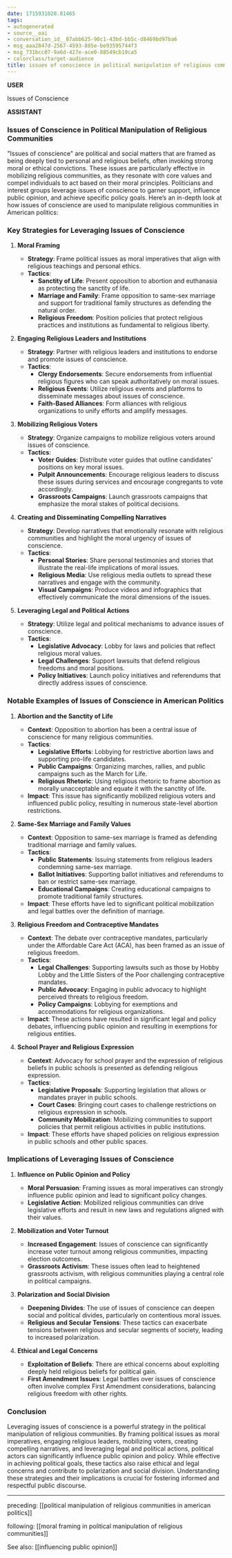 ```yaml
---
date: 1715931028.81465
tags:
- autogenerated
- source__oai
- conversation_id__87abb625-90c1-43bd-bb5c-d8469bd97ba6
- msg_aaa2847d-2567-4593-885e-be93595744f3
- msg_731bcc07-9a6d-427e-ace0-88549cb19ca5
- colorclass/target-audience
title: issues of conscience in political manipulation of religious communities
---
```


**USER**

Issues of Conscience


**ASSISTANT**

### Issues of Conscience in Political Manipulation of Religious Communities

"Issues of conscience" are political and social matters that are framed as being deeply tied to personal and religious beliefs, often invoking strong moral or ethical convictions. These issues are particularly effective in mobilizing religious communities, as they resonate with core values and compel individuals to act based on their moral principles. Politicians and interest groups leverage issues of conscience to garner support, influence public opinion, and achieve specific policy goals. Here’s an in-depth look at how issues of conscience are used to manipulate religious communities in American politics:

### Key Strategies for Leveraging Issues of Conscience

1. **Moral Framing**
   - **Strategy**: Frame political issues as moral imperatives that align with religious teachings and personal ethics.
   - **Tactics**:
     - **Sanctity of Life**: Present opposition to abortion and euthanasia as protecting the sanctity of life.
     - **Marriage and Family**: Frame opposition to same-sex marriage and support for traditional family structures as defending the natural order.
     - **Religious Freedom**: Position policies that protect religious practices and institutions as fundamental to religious liberty.

2. **Engaging Religious Leaders and Institutions**
   - **Strategy**: Partner with religious leaders and institutions to endorse and promote issues of conscience.
   - **Tactics**:
     - **Clergy Endorsements**: Secure endorsements from influential religious figures who can speak authoritatively on moral issues.
     - **Religious Events**: Utilize religious events and platforms to disseminate messages about issues of conscience.
     - **Faith-Based Alliances**: Form alliances with religious organizations to unify efforts and amplify messages.

3. **Mobilizing Religious Voters**
   - **Strategy**: Organize campaigns to mobilize religious voters around issues of conscience.
   - **Tactics**:
     - **Voter Guides**: Distribute voter guides that outline candidates' positions on key moral issues.
     - **Pulpit Announcements**: Encourage religious leaders to discuss these issues during services and encourage congregants to vote accordingly.
     - **Grassroots Campaigns**: Launch grassroots campaigns that emphasize the moral stakes of political decisions.

4. **Creating and Disseminating Compelling Narratives**
   - **Strategy**: Develop narratives that emotionally resonate with religious communities and highlight the moral urgency of issues of conscience.
   - **Tactics**:
     - **Personal Stories**: Share personal testimonies and stories that illustrate the real-life implications of moral issues.
     - **Religious Media**: Use religious media outlets to spread these narratives and engage with the community.
     - **Visual Campaigns**: Produce videos and infographics that effectively communicate the moral dimensions of the issues.

5. **Leveraging Legal and Political Actions**
   - **Strategy**: Utilize legal and political mechanisms to advance issues of conscience.
   - **Tactics**:
     - **Legislative Advocacy**: Lobby for laws and policies that reflect religious moral values.
     - **Legal Challenges**: Support lawsuits that defend religious freedoms and moral positions.
     - **Policy Initiatives**: Launch policy initiatives and referendums that directly address issues of conscience.

### Notable Examples of Issues of Conscience in American Politics

1. **Abortion and the Sanctity of Life**
   - **Context**: Opposition to abortion has been a central issue of conscience for many religious communities.
   - **Tactics**:
     - **Legislative Efforts**: Lobbying for restrictive abortion laws and supporting pro-life candidates.
     - **Public Campaigns**: Organizing marches, rallies, and public campaigns such as the March for Life.
     - **Religious Rhetoric**: Using religious rhetoric to frame abortion as morally unacceptable and equate it with the sanctity of life.
   - **Impact**: This issue has significantly mobilized religious voters and influenced public policy, resulting in numerous state-level abortion restrictions.

2. **Same-Sex Marriage and Family Values**
   - **Context**: Opposition to same-sex marriage is framed as defending traditional marriage and family values.
   - **Tactics**:
     - **Public Statements**: Issuing statements from religious leaders condemning same-sex marriage.
     - **Ballot Initiatives**: Supporting ballot initiatives and referendums to ban or restrict same-sex marriage.
     - **Educational Campaigns**: Creating educational campaigns to promote traditional family structures.
   - **Impact**: These efforts have led to significant political mobilization and legal battles over the definition of marriage.

3. **Religious Freedom and Contraceptive Mandates**
   - **Context**: The debate over contraceptive mandates, particularly under the Affordable Care Act (ACA), has been framed as an issue of religious freedom.
   - **Tactics**:
     - **Legal Challenges**: Supporting lawsuits such as those by Hobby Lobby and the Little Sisters of the Poor challenging contraceptive mandates.
     - **Public Advocacy**: Engaging in public advocacy to highlight perceived threats to religious freedom.
     - **Policy Campaigns**: Lobbying for exemptions and accommodations for religious organizations.
   - **Impact**: These actions have resulted in significant legal and policy debates, influencing public opinion and resulting in exemptions for religious entities.

4. **School Prayer and Religious Expression**
   - **Context**: Advocacy for school prayer and the expression of religious beliefs in public schools is presented as defending religious expression.
   - **Tactics**:
     - **Legislative Proposals**: Supporting legislation that allows or mandates prayer in public schools.
     - **Court Cases**: Bringing court cases to challenge restrictions on religious expression in schools.
     - **Community Mobilization**: Mobilizing communities to support policies that permit religious activities in public institutions.
   - **Impact**: These efforts have shaped policies on religious expression in public schools and other public spaces.

### Implications of Leveraging Issues of Conscience

1. **Influence on Public Opinion and Policy**
   - **Moral Persuasion**: Framing issues as moral imperatives can strongly influence public opinion and lead to significant policy changes.
   - **Legislative Action**: Mobilized religious communities can drive legislative efforts and result in new laws and regulations aligned with their values.

2. **Mobilization and Voter Turnout**
   - **Increased Engagement**: Issues of conscience can significantly increase voter turnout among religious communities, impacting election outcomes.
   - **Grassroots Activism**: These issues often lead to heightened grassroots activism, with religious communities playing a central role in political campaigns.

3. **Polarization and Social Division**
   - **Deepening Divides**: The use of issues of conscience can deepen social and political divides, particularly on contentious moral issues.
   - **Religious and Secular Tensions**: These tactics can exacerbate tensions between religious and secular segments of society, leading to increased polarization.

4. **Ethical and Legal Concerns**
   - **Exploitation of Beliefs**: There are ethical concerns about exploiting deeply held religious beliefs for political gain.
   - **First Amendment Issues**: Legal battles over issues of conscience often involve complex First Amendment considerations, balancing religious freedom with other rights.

### Conclusion

Leveraging issues of conscience is a powerful strategy in the political manipulation of religious communities. By framing political issues as moral imperatives, engaging religious leaders, mobilizing voters, creating compelling narratives, and leveraging legal and political actions, political actors can significantly influence public opinion and policy. While effective in achieving political goals, these tactics also raise ethical and legal concerns and contribute to polarization and social division. Understanding these strategies and their implications is crucial for fostering informed and respectful public discourse.


---

preceding: [[political manipulation of religious communities in american politics]]  


following: [[moral framing in political manipulation of religious communities]]

See also: [[influencing public opinion]]